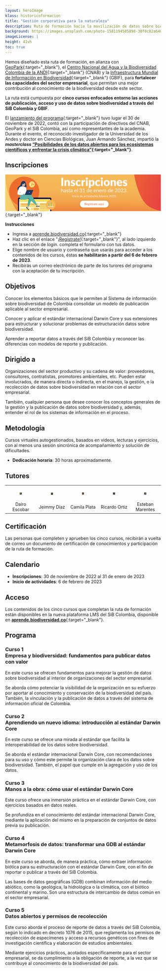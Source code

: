 ```yaml
---
layout: heroImage
klass: historicoformacion
title: "Gestión corporativa para la naturaleza"
description: Ruta de formación hacia la movilización de datos sobre biodiversidad.
background: https://images.unsplash.com/photo-1581194585898-30f0c82a640f?ixlib=rb-4.0.3&ixid=MnwxMjA3fDB8MHxwaG90by1wYWdlfHx8fGVufDB8fHx8&auto=format&fit=crop&w=3270&q=80
imageLicense: |
height: 41vh
toc: true
---
```


Hemos diseñado esta ruta de formación, en alianza con [GeoPark](https://www.geo-park.com/es/){:target="_blank"}, el [Centro Nacional del Agua y la Biodiversidad Colombia de la ANDI](https://www.andi.com.co/Home/Pagina/21-centro-nacional-del-agua-y-la-biodiversida){:target="_blank"} (CNAB) y la [Infraestructura Mundial de Información en Biodiversidad](https://www.gbif.org/){:target="_blank"} (GBIF), para **fortalecer las capacidades del sector empresarial**, que permitan una mejor contribución al conocimiento de la biodiversidad desde este sector.

La ruta está cumpuesta por **cinco cursos enfocados entorno las acciones de publicación, acceso y uso de datos sobre biodiversidad a través del SiB Colombia y GBIF**.

El [lanzamiento del programa](https://biodiversidad.co/post/2022/nueva-ruta-formacion-empresarial/){:target="_blank"} tuvo lugar el 30 de noviembre de 2022, contó con la participación de directivos del CNAB, GeoPark y el SiB Colombia, así como representantes de la academia. Durante el evento, el reconocido investigador de la Universidad de los Andes y doctor en Ciencias Biológicas, Juan Armando Sánchez, impartió la **_masterclass_ [“Posibilidades de los datos abiertos para los ecosistemas científicos y enfrentar la crisis climática”](https://www.youtube.com/watch?v=8SceS_l9ckk){:target="_blank"}**.


## Inscripciones

[![](/assets/images/noticias_eventos/2022/2022-11-30-banner-inscripciones-ruta-formacion-empresas.png)](https://aprende.biodiversidad.co/main/auth/inscription.php){:target="_blank"}

**Instrucciones**

- Ingresa a [aprende.biodiversidad.co](https://aprende.biodiversidad.co){:target="_blank"}
- Haz clic en el enlace "[¡Regístrate!](https://aprende.biodiversidad.co/main/auth/inscription.php){:target="_blank"}", al lado izquierdo en la sección de _login_.
completa el formulario con tus datos.
- Elige nombre de usuario y contraseña que usarás para acceder a los contenidos de los cursos, éstas **se habilitarán a partir del 6 de febrero de 2023**.
- Recibirás un correo electrónico de parte de los turores del programa con la aceptación de tu inscripción.


## Objetivos

Conocer los elementos básicos que le permiten al Sistema de información sobre biodiversidad de Colombia consolidar un modelo de publicación aplicable al sector empresarial. 

Conocer y aplicar el estándar internacional Darwin Core y sus extensiones para estructurar y solucionar problemas de estructuración datos sobre biodiversidad.

Aprender a reportar datos a través del SiB Colombia y reconocer las diferencias con modelos de reporte y publicación.


## Dirigido a

Organizaciones del sector productivo y su cadena de valor: proveedores, consultores, contratistas, promotores ambientales, etc. Pueden estar involucrados, de manera directa o indirecta, en el manejo, la gestión, o la recolección de datos sobre biodiversidad en relación con el sector empresarial.

También, cualquier persona que desee conocer los conceptos generales de la gestión y la publicación de datos sobre biodiversidad y, además, entender el rol de los sistemas de información en el proceso.


## Metodología

Cursos virtuales autogestionados, basados en videos, lecturas y ejercicios, con al menos una sesión sincrónica de acompañamiento y solución de dificultades.

- **Dedicación horaria**: 30 horas aproximadamente.


## Tutores

|     |     |     |     |     |
|:---:|:---:|:---:|:---:|:---:|
| <figure class="image is-128x128"><img class="is-rounded" src="/acercade/imagenes/equipocoordinador/EC-SiB_DairoEscobar.jpg"></figure> | <figure class="image is-128x128"><img class="is-rounded" src="/acercade/imagenes/equipocoordinador/EC-SiB_JeimmyDiaz.jpg"></figure> | <figure class="image is-128x128"><img class="is-rounded" src="/acercade/imagenes/equipocoordinador/EC-SiB_CamilaPlata.jpg"></figure> | <figure class="image is-128x128"><img class="is-rounded" src="/acercade/imagenes/equipocoordinador/EC-SiB_RicardoOrtiz.jpg"></figure> | <figure class="image is-128x128"><img class="is-rounded" src="/acercade/imagenes/equipocoordinador/EC-SiB_EstebanMarentes.jpg"></figure> |
| Dairo Escobar | Jeimmy Díaz | Camila Plata | Ricardo Ortiz | Esteban Marentes |


## Certificación

Las personas que completen y aprueben los cinco cursos, recibirán a vuelta de correo un documento de certificación de conocimientos y participación de la ruta de formación.


## Calendario

- **Inscripciones**: 30 de noviembre de 2022 al 31 de enero de 2023
- **Inicio de actividades**: 6 de febrero de 2023


## Acceso

Los contenidos de los cinco cursos que completan la ruta de formación están disponibles en la nueva plataforma LMS del SiB Colombia, disponible en [**aprende.biodiversidad.co**](https://aprende.biodiversidad.co){:target="_blank"}.


## Programa


### Curso 1 <BR> Empresa y biodiversidad: fundamentos para publicar datos con valor

En este curso se ofrecen fundamentos para mejorar la gestión de datos sobre biodiversidad al interior de organizaciones del sector empresarial.

Se aborda cómo potenciar la visibilidad de la organización en su esfuerzo por aportar al conocimiento y conservación de la biodiversidad del país. También, la vinculación y la publicación de datos a través del sistema de información oficial de Colombia.


### Curso 2 <BR> Aprendiendo un nuevo idioma: introducción al estándar Darwin Core

En este curso se ofrece una mirada al estándar que facilita la interoperabilidad de los datos sobre biodiversidad.

Se aborda el estándar internacional Darwin Core, con recomendaciones para su uso y cómo este permite la organización clara de los datos sobre biodiversidad. También, el papel que cumple en la agregación y uso de los datos.


### Curso 3 <BR> Manos a la obra: cómo usar el estándar Darwin Core

Este curso ofrece una inmersión práctica en el estándar Darwin Core, con ejercicios basados en datos reales.

Se profundiza en el conocimiento del estándar internacional Darwin Core, mediante la aplicación del mismo en la preparación de conjuntos de datos previa su publicación.


### Curso 4 <BR> Metamorfosis de datos: transformar una GDB al estándar Darwin Core

En este curso se aborda, de manera práctica, cómo extraer información biótica para su estructuración con el estándar Darwin Core, con el fin de reportar o publicar a través del SiB Colombia.

Las bases de datos geográficas (GDB) combinan información del medio abiótico, como la geológica, la hidrológica o la climática, con el biótico continental y marino. Son una estructura de intercambio de datos común en el sector empresarial. 


### Curso 5 <BR> Datos abiertos y permisos de recolección

Este curso aborda el proceso de reporte de datos a través del SiB Colombia, según lo indicado en decreto 1076 de 2015, que reglamenta los permisos de recolección de especímenes y acceso a recursos genéticos con fines de investigación científica y elaboración de estudios ambientales.

Mediante ejercicios prácticos, acotados específicamente para el sector empresarial, se da cumplimiento a la obligación de reporte, a la vez que se contribuye al conocimiento de la biodiversidad del país.

